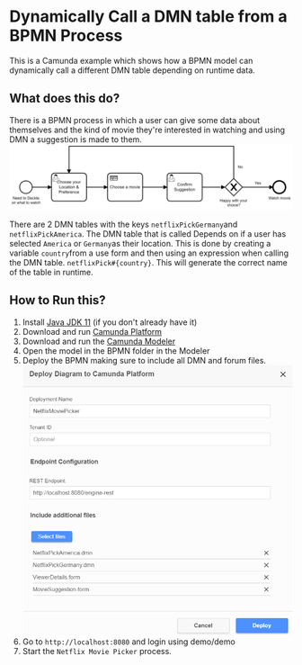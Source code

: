 # Dynamically Call a DMN table from a BPMN Process
This is a Camunda example which shows how a BPMN model can dynamically call a different DMN table depending on runtime data.

## What does this do?
There is a BPMN process in which a user can give some data about themselves and the kind of movie they're interested in watching and using DMN a suggestion is made to them.
![bpmn](./images/NetflixMoviePicker.png)

There are 2 DMN tables with the keys `netflixPickGermany`and `netflixPickAmerica`. The DMN table that is called Depends on if a user has selected `America` or `Germany`as their location.
This is done by creating a variable `country`from a use form and then using an expression when calling the DMN table. `netflixPick#{country}`. This will generate the correct name of the table in runtime. 

## How to Run this?
1. Install [Java JDK 11](https://www.oracle.com/java/technologies/javase-jdk11-downloads.html) (if you don't already have it)
1. Download and run [Camunda Platform](https://camunda.com/download/)
1. Download and run the [Camunda Modeler](https://camunda.com/download/modeler/)  
1. Open the model in the BPMN folder in the Modeler
1. Deploy the BPMN making sure to include all DMN and forum files. 
![deploy](./images/Deploy.png)
1. Go to `http://localhost:8080` and login using demo/demo
1. Start the `Netflix Movie Picker` process. 